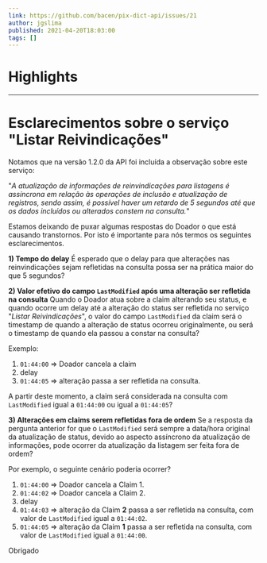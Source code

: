 ```yaml
---
link: https://github.com/bacen/pix-dict-api/issues/21
author: jgslima
published: 2021-04-20T18:03:00
tags: []
---
```

# Highlights


---
# Esclarecimentos sobre o serviço "Listar Reivindicações"
Notamos que na versão 1.2.0 da API foi incluída a observação sobre este serviço:

"_A atualização de informações de reinvindicações para listagens é assíncrona em relação às operações de inclusão e atualização de registros, sendo assim, é possível haver um retardo de 5 segundos até que os dados incluídos ou alterados constem na consulta._"

Estamos deixando de puxar algumas respostas do Doador o que está causando transtornos. Por isto é importante para nós termos os seguintes esclarecimentos.

**1) Tempo do delay** É esperado que o delay para que alterações nas reinvindicações sejam refletidas na consulta possa ser na prática maior do que 5 segundos?

**2) Valor efetivo do campo `LastModified` após uma alteração ser refletida na consulta** Quando o Doador atua sobre a claim alterando seu status, e quando ocorre um delay até a alteração do status ser refletida no serviço "_Listar Reivindicações_", o valor do campo `LastModified` da claim será o timestamp de quando a alteração de status ocorreu originalmente, ou será o timestamp de quando ela passou a constar na consulta?

Exemplo:

1.  `01:44:00` => Doador cancela a claim
2.  delay
3.  `01:44:05` => alteração passa a ser refletida na consulta.

A partir deste momento, a claim será considerada na consulta com `LastModified` igual a `01:44:00` ou igual a `01:44:05`?

**3) Alterações em claims serem refletidas fora de ordem** Se a resposta da pergunta anterior for que o `LastModified` será sempre a data/hora original da atualização de status, devido ao aspecto assíncrono da atualização de informações, pode ocorrer da atualização da listagem ser feita fora de ordem?

Por exemplo, o seguinte cenário poderia ocorrer?

1.  `01:44:00` => Doador cancela a Claim 1.
2.  `01:44:02` => Doador cancela a Claim 2.
3.  delay
4.  `01:44:03` => alteração da Claim **2** passa a ser refletida na consulta, com valor de `LastModified` igual a `01:44:02`.
5.  `01:44:05` => alteração da Claim **1** passa a ser refletida na consulta, com valor de `LastModified` igual a `01:44:00`.

Obrigado